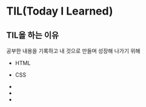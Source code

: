 # TIL(Today I Learned)
## TIL을 하는 이유

공부한 내용을 기록하고 내 것으로 만들며 성장해 나가기 위해


+ HTML


+ CSS


+


+


+

